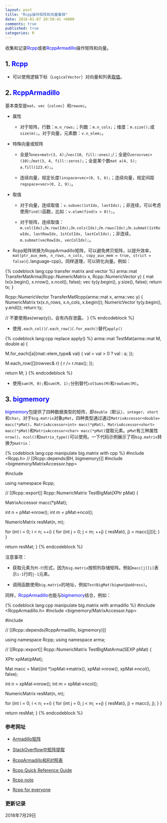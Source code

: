 ```yaml
---
layout: post
title: "Rcpp操作矩阵和向量集锦"
date: 2016-01-07 20:50:41 +0800
comments: true
published: true
categories: R
---
```


收集和记录<span style="color: blue">Rcpp</span>或者<span style="color: blue">RcppArmadillo</span>操作矩阵和向量。


## 1. <span style="color: blue">Rcpp</span> ##

* 可以使用逻辑下标（`LogicalVector`）对向量和列表[取值](http://gallery.rcpp.org/articles/subsetting/)。

<!--more-->

## 2. <span style="color: blue">RcppArmadillo</span> ##

基本类型是`mat`、`vec`（`colvec`）和`rowvec`。

* 属性
  
    * 对于矩阵，行数：`m.n_rows;`；列数：`m.n_cols;`；维度：`m.size();`或`size(m);`。对于向量，元素数：`v.n_elem;`。

* 特殊向量或矩阵

   * 全是1`ones<mat>(3, 4);`/`vec(10, fill::ones);`/；全是0`zeros<vec>(10);`/`mat(3, 4, fill::zeros);`；全是某个数`mat a(4, 5); a.fill(123.4);`。
   
   * 连续向量，规定长度`linspace<vec>(0, 5, 6);`；连续向量，规定间距`regspace<vec>(0, 2, 9);`。

* 取值

   * 对于向量，连续取值：`v.subvec(1stIdx, lastIdx);`；非连续，可以考虑使用`find()`函数，比如：`v.elem(find(v > 0));`。
   
   * 对于矩阵，连续取值：`m.col(Idx);`/`m.row(Idx);`/`m.cols(Idx);`/`m.rows(Idx);`/`m.submat(1stRowIdx, lastRowIdx, 1stColIdx, lastColIdx);`；非连续，`m.submat(vecRowIdx, vecColIdx);`。

* Rcpp矩阵转换为RcppArmadillo矩阵，可以避免拷贝矩阵，以提升效率，`mat(ptr_aux_mem, n_rows, n_cols, copy_aux_mem = true, strict = false)`{:.language-cpp}。同样道理，可以转化向量。例如：

{% codeblock lang:cpp transfer matrix and vector %}
arma::mat TransferMatArma(Rcpp::NumericMatrix x, Rcpp::NumericVector y) {
    mat tx(x.begin(), x.nrow(), x.ncol(), false);
    vec ty(y.begin(), y.size(), false);
    return tx;
}

Rcpp::NumericVector TransferMatRcpp(arma::mat x, arma::vec y) {
    NumericMatrix tx(x.n_rows, x.n_cols, x.begin());
    NumericVector ty(y.begin(), y.end());
    return ty;
    
// 不要使用as<IntegerVector>(wrap(y))，会有内存泄露。
}
{% endcodeblock %}

* 使用`.each_col()`/`.each_row()`/`.for_each()`替代`apply()`

{% codeblock lang:cpp replace apply() %}
arma::mat TestMat(arma::mat M, double a) {

  M.for_each([a](mat::elem_type& val) {
      val = val > 0 ? val : a;
    });

  M.each_row([](rowvec& r) {
      r /= r.max();
    });

  return M;
}
{% endcodeblock %}

* 使用`sum(M, 0);`和`sum(M, 1);`分别替代`colSums(M)`和`rowSums(M)`。



## 3. <span style="color: blue">bigmemory</span> ##

<span style="color: blue">bigmemory</span>包提供了四种数据类型的矩阵，即`double`（默认）、`integer`、`short`和`char`。对于`big.matrix`对象`pMat`，四种类型通过通过`MatrixAccessor<double> macc(*pMat)`、`MatrixAccessor<int> macc(*pMat)`、`MatrixAccessor<short> macc(*pMat)`和`MatrixAccessor<char> macc(*pMat)`提取元素。`pMat`有三种属性`nrow()`、`ncol()`和`matrix_type()`可以使用。一下代码示例展示了将`big.matrix`转换为`matrix`：


{% codeblock lang:cpp manipulate big.matrix with cpp %}
#include <Rcpp.h>
// [[Rcpp::depends(BH, bigmemory)]]
#include <bigmemory/MatrixAccessor.hpp>

#include <numeric>

using namespace Rcpp;


// [[Rcpp::export]]
Rcpp::NumericMatrix TestBigMat(XPtr<BigMatrix> pMat) {

  MatrixAccessor<int> macc(*pMat);

  int n = pMat->nrow();
  int m = pMat->ncol();

  NumericMatrix resMat(n, m);

  for (int i = 0; i < n; ++i) {
    for (int j = 0; j < m; ++j) {
      resMat(i, j) = macc[j][i];
    }
  }

  return resMat;
}
{% endcodeblock %}

注意事项：

* 获取元素为`列-行`形式，因为`big.matrix`按照列存储矩阵。例如`macc[j][i]`表示`i-1`行的`j-1`元素。

* 调用函数使用`big.matrix`的地址，例如`TestBigMat(bigmat@address)`。

同样，<span style="color: blue">RcppArmadillo</span>也能与<span style="color: blue">bigmemory</span>结合，例如：

{% codeblock lang:cpp manipulate big.matrix with armadillo %}
#include <RcppArmadillo.h>
#include <bigmemory/MatrixAccessor.hpp>

#include <numeric>

// [[Rcpp::depends(RcppArmadillo, bigmemory)]]

using namespace Rcpp;
using namespace arma;

// [[Rcpp::export]]
Rcpp::NumericMatrix TestBigMatArma(SEXP pMat) {

  XPtr<BigMatrix> xpMat(pMat);

  Mat<int> macc = Mat<int>((int *)xpMat->matrix(), xpMat->nrow(), xpMat->ncol(), false);

  int n = xpMat->nrow();
  int m = xpMat->ncol();

  NumericMatrix resMat(n, m);

  for (int i = 0; i < n; ++i) {
    for (int j = 0; j < m; ++j) {
      resMat(i, j) = macc(i, j);
    }
  }

  return resMat;
}
{% endcodeblock %}


### <a id="Ref">参考网址</a> ###

* [Armadillo矩阵](http://arma.sourceforge.net/docs.html#adv_constructors_mat)

* [StackOverflow中矩阵提取](https://stackoverflow.com/questions/13038256/subset-of-a-rcpp-matrix-that-matches-a-logical-statement)

* [RcppArmadillo和R对照表](https://github.com/petewerner/misc/wiki/RcppArmadillo-cheatsheet)

* [Rcpp Quick Reference Guide](https://cran.r-project.org/web/packages/Rcpp/vignettes/Rcpp-quickref.pdf) 

* [Rcpp note](http://statr.me/rcpp-note/) 

* [Rcpp for everyone](https://teuder.github.io/rcpp4everyone_en/)

### 更新记录 ###

2018年7月29日




